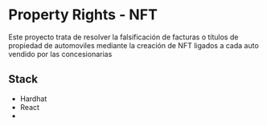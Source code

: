 # Property Rights - NFT

Este proyecto trata de resolver la falsificación de facturas o títulos de propiedad de automoviles mediante la creación de NFT ligados a cada auto vendido por las concesionarias

## Stack
- Hardhat
- React
- 
